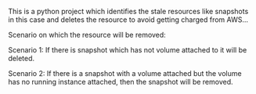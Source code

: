 This is a python project which identifies the stale resources like snapshots in this case and deletes the resource to avoid getting charged from AWS...

Scenario on which the resource will be removed:

Scenario 1:
If there is snapshot which has not volume attached to it will be deleted.

Scenario 2:
If there is a snapshot with a volume attached but the volume has no running instance attached, then the snapshot will be removed.
